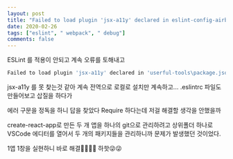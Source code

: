 ```yaml
---
layout: post
title: "Failed to load plugin 'jsx-a11y' declared in eslint-config-airbnb"
date: 2020-02-26
tags: ["eslint", " webpack", " debug"]
comments: false
---
```


ESLint 를 적용이 안되고 계속 오류를 토해내고

```bash
Failed to load plugin 'jsx-a11y' declared in 'userful-tools\package.json » eslint-config-airbnb » ~\react-tutorial\userful-tools\node_modules\eslint-config-airbnb\rules\react-a11y.js': Cannot find module 'eslint-plugin-jsx-a11y' Require stack: - ~\react-tutorial\__placeholder__.js
```

jsx-a11y 를 못 찾는것 같아 계속 전역으로 로컬로 설치만 계속하고...
.eslintrc 파일도 만들어보고 삽질을 하다가

에러 구문을 정독을 하니 답을 찾았다
Require 하다는데 저걸 해결할 생각을 안했을까

create-react-app로 만든 두 개 앱을 하나의 git으로 관리하려고
상위폴더 하나로 VSCode 에디터를 열어서 두 개의 패키지들을 관리하니까 문제가 발생했던 것이었다.

1앱 1창을 실현하니 바로 해결🤦‍♂️🤦‍♂️
하핫😜😜
